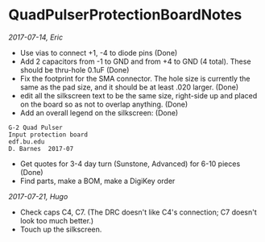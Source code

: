 # QuadPulserProtectionBoardNotes
*2017-07-14, Eric*

 * Use vias to connect +1, -4 to diode pins (Done)
 * Add 2 capacitors from -1 to GND and from +4 to GND (4 total).
  These should be thru-hole 0.1uF (Done)
 * Fix the footprint for the SMA connector.  The hole size is currently the same as the pad size, and it should be at least .020 larger. (Done)
 * edit all the silkscreen text to be the same size, right-side up
  and placed on the board so as not to overlap anything. (Done)
 * Add an overall legend on the silkscreen: (Done)

```
G-2 Quad Pulser
Input protection board
edf.bu.edu
D. Barnes  2017-07
```

 * Get quotes for 3-4 day turn (Sunstone, Advanced) for 6-10 pieces (Done)
 * Find parts, make a BOM, make a DigiKey order

*2017-07-21, Hugo*
 * Check caps C4, C7. (The DRC doesn't like C4's connection; C7 doesn't look too much better.)
 * Touch up the silkscreen.
